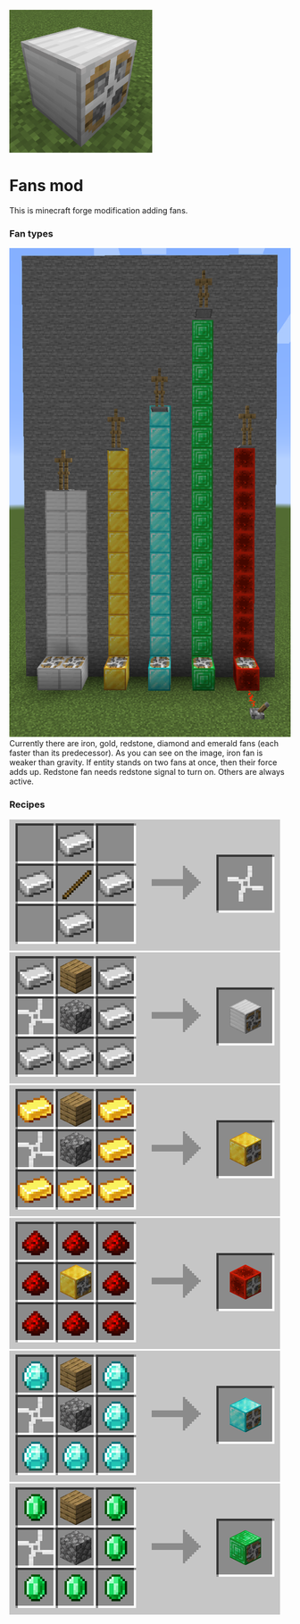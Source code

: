 ![Logo image](./screenshots/logo_scaled.png)
# Fans mod
This is minecraft forge modification adding fans.
### Fan types
![Image of all fans](./screenshots/up.png)\
Currently there are iron, gold, redstone, diamond and emerald fans (each faster than its predecessor).
As you can see on the image, iron fan is weaker than gravity. If entity stands on two fans at once, then their force adds up.
Redstone fan needs redstone signal to turn on. Others are always active.
### Recipes
![Propeller](./screenshots/crafting_propeller.png)
![Iron fan](./screenshots/crafting_iron.png)
![Gold fan](./screenshots/crafting_gold.png)
![Redstone fan](./screenshots/crafting_redstone.png)
![Diamond fan](./screenshots/crafting_diamond.png)
![Emerald fan](./screenshots/crafting_emerald.png)